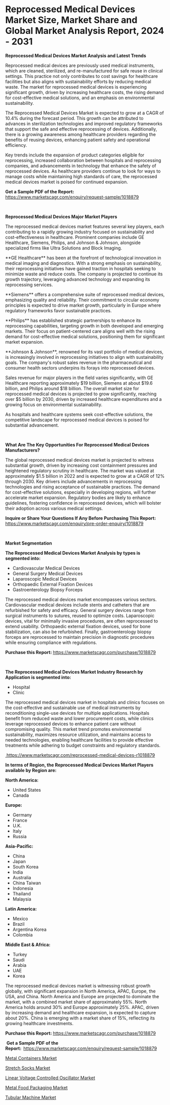 <p><h1>Reprocessed Medical Devices Market Size, Market Share and Global Market Analysis Report, 2024 - 2031</h1></p><p><strong>Reprocessed Medical Devices Market Analysis and Latest Trends</strong></p>
<p><p>Reprocessed medical devices are previously used medical instruments, which are cleaned, sterilized, and re-manufactured for safe reuse in clinical settings. This practice not only contributes to cost savings for healthcare facilities but also aligns with sustainability efforts by reducing medical waste. The market for reprocessed medical devices is experiencing significant growth, driven by increasing healthcare costs, the rising demand for cost-effective medical solutions, and an emphasis on environmental sustainability.</p><p>The Reprocessed Medical Devices Market is expected to grow at a CAGR of 10.4% during the forecast period. This growth can be attributed to advances in sterilization technologies and improved regulatory frameworks that support the safe and effective reprocessing of devices. Additionally, there is a growing awareness among healthcare providers regarding the benefits of reusing devices, enhancing patient safety and operational efficiency.</p><p>Key trends include the expansion of product categories eligible for reprocessing, increased collaboration between hospitals and reprocessing companies, and advancements in technology that enhance the safety of reprocessed devices. As healthcare providers continue to look for ways to manage costs while maintaining high standards of care, the reprocessed medical devices market is poised for continued expansion.</p></p>
<p><strong>Get a Sample PDF of the Report:&nbsp;</strong> <a href="https://www.marketscagr.com/enquiry/request-sample/1018879?utm_campaign=1836&utm_medium=2&utm_source=Github&utm_content=ia&utm_term=04122024&utm_id=reprocessed-medical-devices">https://www.marketscagr.com/enquiry/request-sample/1018879</a></p>
<p>&nbsp;</p>
<p><strong>Reprocessed Medical Devices Major Market Players</strong></p>
<p><p>The reprocessed medical devices market features several key players, each contributing to a rapidly growing industry focused on sustainability and cost-effectiveness in healthcare. Prominent companies include GE Healthcare, Siemens, Philips, and Johnson & Johnson, alongside specialized firms like Ultra Solutions and Block Imaging.</p><p>**GE Healthcare** has been at the forefront of technological innovation in medical imaging and diagnostics. With a strong emphasis on sustainability, their reprocessing initiatives have gained traction in hospitals seeking to minimize waste and reduce costs. The company is projected to continue its growth trajectory, leveraging advanced technology and expanding its reprocessing services.</p><p>**Siemens** offers a comprehensive suite of reprocessed medical devices, emphasizing quality and reliability. Their commitment to circular economy principles is expected to drive market growth, particularly in Europe where regulatory frameworks favor sustainable practices.</p><p>**Philips** has established strategic partnerships to enhance its reprocessing capabilities, targeting growth in both developed and emerging markets. Their focus on patient-centered care aligns well with the rising demand for cost-effective medical solutions, positioning them for significant market expansion.</p><p>**Johnson & Johnson**, renowned for its vast portfolio of medical devices, is increasingly involved in reprocessing initiatives to align with sustainability goals. The company's robust sales revenue in the pharmaceutical and consumer health sectors underpins its forays into reprocessed devices.</p><p>Sales revenue for major players in the field varies significantly, with GE Healthcare reporting approximately $19 billion, Siemens at about $19.6 billion, and Philips around $18 billion. The overall market size for reprocessed medical devices is projected to grow significantly, reaching over $5 billion by 2030, driven by increased healthcare expenditures and a growing focus on environmental sustainability. </p><p>As hospitals and healthcare systems seek cost-effective solutions, the competitive landscape for reprocessed medical devices is poised for substantial advancement.</p></p>
<p>&nbsp;</p>
<p><strong>What Are The Key Opportunities For Reprocessed Medical Devices Manufacturers?</strong></p>
<p><p>The global reprocessed medical devices market is projected to witness substantial growth, driven by increasing cost containment pressures and heightened regulatory scrutiny in healthcare. The market was valued at approximately $1.5 billion in 2022 and is expected to grow at a CAGR of 12% through 2030. Key drivers include advancements in reprocessing technologies and rising acceptance of sustainable practices. The demand for cost-effective solutions, especially in developing regions, will further accelerate market expansion. Regulatory bodies are likely to enhance guidelines, fostering confidence in reprocessed devices, which will bolster their adoption across various medical settings.</p></p>
<p><strong>Inquire or Share Your Questions If Any Before Purchasing This Report:</strong> <a href="https://www.marketscagr.com/enquiry/pre-order-enquiry/1018879?utm_campaign=1836&utm_medium=2&utm_source=Github&utm_content=ia&utm_term=04122024&utm_id=reprocessed-medical-devices">https://www.marketscagr.com/enquiry/pre-order-enquiry/1018879</a></p>
<p>&nbsp;</p>
<p><strong>Market Segmentation</strong></p>
<p><strong>The Reprocessed Medical Devices Market Analysis by types is segmented into:</strong></p>
<p><ul><li>Cardiovascular Medical Devices</li><li>General Surgery Medical Devices</li><li>Laparoscopic Medical Devices</li><li>Orthopaedic External Fixation Devices</li><li>Gastroenterology Biopsy Forceps</li></ul></p>
<p><p>The reprocessed medical devices market encompasses various sectors. Cardiovascular medical devices include stents and catheters that are refurbished for safety and efficacy. General surgery devices range from surgical instruments to sutures, reused to optimize costs. Laparoscopic devices, vital for minimally invasive procedures, are often reprocessed to extend usability. Orthopaedic external fixation devices, used for bone stabilization, can also be refurbished. Finally, gastroenterology biopsy forceps are reprocessed to maintain precision in diagnostic procedures while ensuring compliance with regulations.</p></p>
<p><strong>Purchase this Report:&nbsp;</strong><a href="https://www.marketscagr.com/purchase/1018879?utm_campaign=1836&utm_medium=2&utm_source=Github&utm_content=ia&utm_term=04122024&utm_id=reprocessed-medical-devices">https://www.marketscagr.com/purchase/1018879</a></p>
<p>&nbsp;</p>
<p><strong>The Reprocessed Medical Devices Market Industry Research by Application is segmented into:</strong></p>
<p><ul><li>Hospital</li><li>Clinic</li></ul></p>
<p><p>The reprocessed medical devices market in hospitals and clinics focuses on the cost-effective and sustainable use of medical instruments by reconditioning single-use devices for multiple applications. Hospitals benefit from reduced waste and lower procurement costs, while clinics leverage reprocessed devices to enhance patient care without compromising quality. This market trend promotes environmental sustainability, maximizes resource utilization, and maintains access to needed technologies, enabling healthcare facilities to provide effective treatments while adhering to budget constraints and regulatory standards.</p></p>
<p><a href="https://www.marketscagr.com/reprocessed-medical-devices-r1018879?utm_campaign=1836&utm_medium=2&utm_source=Github&utm_content=ia&utm_term=04122024&utm_id=reprocessed-medical-devices">&nbsp;https://www.marketscagr.com/reprocessed-medical-devices-r1018879</a></p>
<p><strong>In terms of Region, the Reprocessed Medical Devices Market Players available by Region are:</strong></p>
<p>
    <p> <strong> North America: </strong>
        <ul>
            <li>United States</li>
            <li>Canada</li>
        </ul>
        </p> 
    <p> <strong> Europe: </strong>
        <ul>
            <li>Germany</li>
            <li>France</li>
            <li>U.K.</li>
            <li>Italy</li>
            <li>Russia</li>
        </ul>
        </p> 
    <p> <strong> Asia-Pacific: </strong>
        <ul>
            <li>China</li>
            <li>Japan</li>
            <li>South Korea</li>
            <li>India</li>
            <li>Australia</li>
            <li>China Taiwan</li>
            <li>Indonesia</li>
            <li>Thailand</li>
            <li>Malaysia</li>
        </ul>
        </p> 
    <p> <strong> Latin America: </strong>
        <ul>
            <li>Mexico</li>
            <li>Brazil</li>
            <li>Argentina Korea</li>
            <li>Colombia</li>
        </ul>
        </p> 
    <p> <strong> Middle East & Africa: </strong>
        <ul>
            <li>Turkey</li>
            <li>Saudi</li>
            <li>Arabia</li>
            <li>UAE</li>
            <li>Korea</li>
        </ul>
    </p>
    </p>
<p><p>The reprocessed medical devices market is witnessing robust growth globally, with significant expansion in North America, APAC, Europe, the USA, and China. North America and Europe are projected to dominate the market, with a combined market share of approximately 55%. North America holds around 30% and Europe approximately 25%. APAC, driven by increasing demand and healthcare expansion, is expected to capture about 20%. China is emerging with a market share of 15%, reflecting its growing healthcare investments.</p></p>
<p><strong>Purchase this Report: </strong><a href="https://www.marketscagr.com/purchase/1018879?utm_campaign=1836&utm_medium=2&utm_source=Github&utm_content=ia&utm_term=04122024&utm_id=reprocessed-medical-devices">https://www.marketscagr.com/purchase/1018879</a></p>
<p>&nbsp;<strong>Get a Sample PDF of the Report:&nbsp;&nbsp;</strong><a href="https://www.marketscagr.com/enquiry/request-sample/1018879?utm_campaign=1836&utm_medium=2&utm_source=Github&utm_content=ia&utm_term=04122024&utm_id=reprocessed-medical-devices">https://www.marketscagr.com/enquiry/request-sample/1018879</a></p>
<p><strong></strong></p>
<p><p><a href="https://issuu.com/reportprime-2/docs/metal-containers-market-size-2030.pptx?utm_campaign=1836&utm_medium=2&utm_source=Github&utm_content=ia&utm_term=04122024&utm_id=reprocessed-medical-devices">Metal Containers Market</a></p><p><a href="https://github.com/darenph8er/Market-Research-Report-List-1/blob/main/stretch-socks-market.md?utm_campaign=1836&utm_medium=2&utm_source=Github&utm_content=ia&utm_term=04122024&utm_id=reprocessed-medical-devices">Stretch Socks Market</a></p><p><a href="https://www.linkedin.com/pulse/linear-voltage-controlled-oscillator-market-report-addressing-gc9qf?utm_campaign=1836&utm_medium=2&utm_source=Github&utm_content=ia&utm_term=04122024&utm_id=reprocessed-medical-devices">Linear Voltage Controlled Oscillator Market</a></p><p><a href="https://issuu.com/reportprime-2/docs/metal-food-packaging-market-size-2030.pptx?utm_campaign=1836&utm_medium=2&utm_source=Github&utm_content=ia&utm_term=04122024&utm_id=reprocessed-medical-devices">Metal Food Packaging Market</a></p><p><a href="https://www.linkedin.com/pulse/global-perspective-tubular-machine-market-aforecastcagr-121from-vtdoe?utm_campaign=1836&utm_medium=2&utm_source=Github&utm_content=ia&utm_term=04122024&utm_id=reprocessed-medical-devices">Tubular Machine Market</a></p></p>
